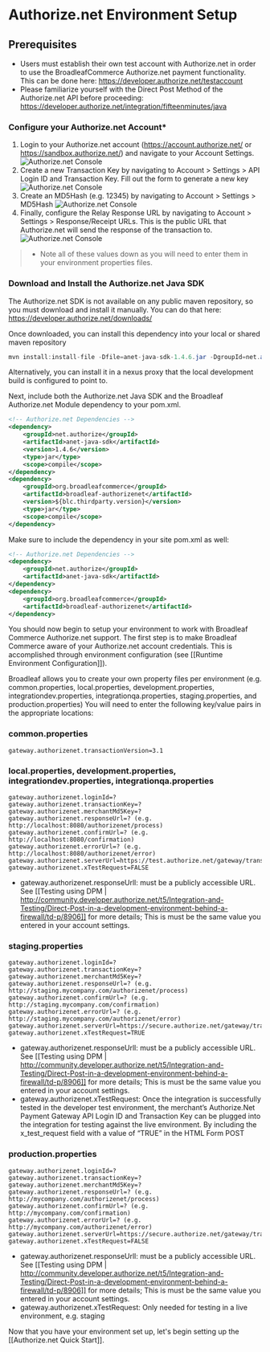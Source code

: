 # Authorize.net Environment Setup

## Prerequisites

- Users must establish their own test account with Authorize.net in order to use the BroadleafCommerce Authorize.net payment functionality. This can be done here: https://developer.authorize.net/testaccount
- Please familiarize yourself with the Direct Post Method of the Authorize.net API before proceeding: https://developer.authorize.net/integration/fifteenminutes/java

### Configure your Authorize.net Account*
1. Login to your Authorize.net account (https://account.authorize.net/ or https://sandbox.authorize.net/) and navigate to your Account Settings.
![Authorize.net Console](payment-authorizenet-console-1.png)
2. Create a new Transaction Key by navigating to Account > Settings > API Login ID and Transaction Key. Fill out the form to generate a new key
![Authorize.net Console](payment-authorizenet-console-2.png)
3. Create an MD5Hash (e.g. 12345) by navigating to Account > Settings > MD5Hash
![Authorize.net Console](payment-authorizenet-console-3.png)
4. Finally, configure the Relay Response URL by navigating to Account > Settings > Response/Receipt URLs. This is the public URL that Authorize.net will send the response of the transaction to.
![Authorize.net Console](payment-authorizenet-console-4.png)

> * Note all of these values down as you will need to enter them in your environment properties files.

### Download and Install the Authorize.net Java SDK
The Authorize.net SDK is not available on any public maven repository, so you must download and install it manually.
You can do that here: https://developer.authorize.net/downloads/

Once downloaded, you can install this dependency into your local or shared maven repository
```java
mvn install:install-file -Dfile=anet-java-sdk-1.4.6.jar -DgroupId=net.authorize -DartifactId=anet-java-sdk -Dversion=1.4.6 -Dpackaging=jar
```
Alternatively, you can install it in a nexus proxy that the local development build is configured to point to.

Next, include both the Authorize.net Java SDK and the Broadleaf Authorize.net Module dependency to your pom.xml.

```xml
<!-- Authorize.net Dependencies -->
<dependency>
    <groupId>net.authorize</groupId>
    <artifactId>anet-java-sdk</artifactId>
    <version>1.4.6</version>
    <type>jar</type>
    <scope>compile</scope>
</dependency>
<dependency>
    <groupId>org.broadleafcommerce</groupId>
    <artifactId>broadleaf-authorizenet</artifactId>
    <version>${blc.thirdparty.version}</version>
    <type>jar</type>
    <scope>compile</scope>
</dependency>
```
Make sure to include the dependency in your site pom.xml as well:

```xml
<!-- Authorize.net Dependencies -->
<dependency>
    <groupId>net.authorize</groupId>
    <artifactId>anet-java-sdk</artifactId>
</dependency>
<dependency>
    <groupId>org.broadleafcommerce</groupId>
    <artifactId>broadleaf-authorizenet</artifactId>
</dependency>
```
You should now begin to setup your environment to work with Broadleaf Commerce Authorize.net support. 
The first step is to make Broadleaf Commerce aware of your Authorize.net account credentials. 
This is accomplished through environment configuration (see [[Runtime Environment Configuration]]).

Broadleaf allows you to create your own property files per environment (e.g. common.properties, local.properties, development.properties, integrationdev.properties, integrationqa.properties, staging.properties, and production.properties) 
You will need to enter the following key/value pairs in the appropriate locations:

### common.properties
    gateway.authorizenet.transactionVersion=3.1

### local.properties, development.properties, integrationdev.properties, integrationqa.properties
    gateway.authorizenet.loginId=?
    gateway.authorizenet.transactionKey=?
    gateway.authorizenet.merchantMd5Key=?   
    gateway.authorizenet.responseUrl=? (e.g. http://localhost:8080/authorizenet/process)
    gateway.authorizenet.confirmUrl=? (e.g. http://localhost:8080/confirmation)
    gateway.authorizenet.errorUrl=? (e.g. http://localhost:8080/authorizenet/error)
    gateway.authorizenet.serverUrl=https://test.authorize.net/gateway/transact.dll
    gateway.authorizenet.xTestRequest=FALSE

- gateway.authorizenet.responseUrll: must be a publicly accessible URL. See [[Testing using DPM | http://community.developer.authorize.net/t5/Integration-and-Testing/Direct-Post-in-a-development-environment-behind-a-firewall/td-p/8906]] for more details; This is must be the same value you entered in your account settings.
    
### staging.properties
    gateway.authorizenet.loginId=?
    gateway.authorizenet.transactionKey=?
    gateway.authorizenet.merchantMd5Key=?   
    gateway.authorizenet.responseUrl=? (e.g. http://staging.mycompany.com/authorizenet/process)
    gateway.authorizenet.confirmUrl=? (e.g. http://staging.mycompany.com/confirmation)
    gateway.authorizenet.errorUrl=? (e.g. http://staging.mycompany.com/authorizenet/error)
    gateway.authorizenet.serverUrl=https://secure.authorize.net/gateway/transact.dll
    gateway.authorizenet.xTestRequest=TRUE

- gateway.authorizenet.responseUrll: must be a publicly accessible URL. See [[Testing using DPM | http://community.developer.authorize.net/t5/Integration-and-Testing/Direct-Post-in-a-development-environment-behind-a-firewall/td-p/8906]] for more details; This is must be the same value you entered in your account settings.
- gateway.authorizenet.xTestRequest: Once the integration is successfully tested in the developer test environment,
the merchant’s Authorize.Net Payment Gateway API Login ID and Transaction Key can be plugged into the integration for testing against the live environment.
By including the x_test_request field with a value of “TRUE” in the HTML Form POST <INPUT TYPE="HIDDEN" NAME="x_test_request" VALUE="TRUE">

### production.properties 
    gateway.authorizenet.loginId=?
    gateway.authorizenet.transactionKey=?
    gateway.authorizenet.merchantMd5Key=?   
    gateway.authorizenet.responseUrl=? (e.g. http://mycompany.com/authorizenet/process)
    gateway.authorizenet.confirmUrl=? (e.g. http://mycompany.com/confirmation)
    gateway.authorizenet.errorUrl=? (e.g. http://mycompany.com/authorizenet/error)
    gateway.authorizenet.serverUrl=https://secure.authorize.net/gateway/transact.dll
    gateway.authorizenet.xTestRequest=FALSE

- gateway.authorizenet.responseUrll: must be a publicly accessible URL. See [[Testing using DPM | http://community.developer.authorize.net/t5/Integration-and-Testing/Direct-Post-in-a-development-environment-behind-a-firewall/td-p/8906]] for more details; This is must be the same value you entered in your account settings.
- gateway.authorizenet.xTestRequest: Only needed for testing in a live environment, e.g. staging


Now that you have your environment set up, let's begin setting up the [[Authorize.net Quick Start]].
